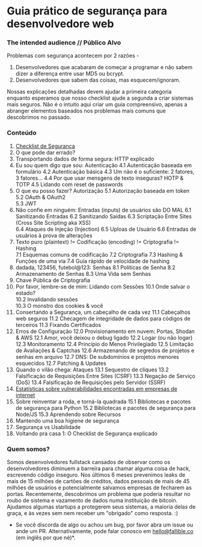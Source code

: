 # Guia prático de segurança para desenvolvedore web

### The intended audience // Público Alvo

Problemas com segurança acontecem por 2 razões - 

1. Desenvolvedores que acabaram de começar a programar e não sabem dizer a diferença entre usar MD5 ou bcrypt.
2. Desenvolvedores que sabem das coisas, mas esquecem/ignoram.

Nossas explicações detalhadas devem ajudar a primeira categoria enquanto esperamos que nosso checklist ajude a segunda a criar sistemas mais seguros. Não é o intuito aqui criar um guia compreensivo, apenas a abranger elementos baseados nos problemas mais comuns que descobrimos no passado.



### Conteúdo

1. [Checklist de Segurança](security-checklist.md)
2. O que pode dar errado?
3. Transportando dados de forma segura: HTTP explicado
4. Eu sou quem digo que sou: Autenticação 
4.1 Autenticação baseada em formulário
4.2 Autenticação básica
4.3 Um não é o suficiente: 2 fatores, 3 fatores...
4.4 Por que usar mensgens de texto inseguras? HOTP & TOTP
4.5 Lidando com reset de passwords
5. O que eu posso fazer? Autorização
5.1 Autorização baseada em token
5.2 OAuth & OAuth2  
5.3 JWT
6. Não confie em ninguém: Entradas (inputs) de usuários são DO MAL
6.1 Sanitizando Entradas 
6.2 Sanitizando Saídas
6.3 Scriptação Entre Sites (Cross Site Scripting aka XSS)  
6.4 Ataques de Injeção (Injection)
6.5 Uploas de Usuário
6.6 Entradas de usuários à prova de alterações
7. Texto puro (plaintext) != Codificação (encoding) != Criptografia  != Hashing  
7.1 Esquemas comuns de codificação
7.2 Criptografia
7.3 Hashing & Funções de uma via
7.4 Guia rápido de velocidade de hashing
8. dadada, 123456, futebol@123: Senhas
8.1 Políticas de Senha
8.2 Armazenamento de Senhas 
8.3 Uma Vida sem Senhas
9. Chave Pública de Criptografia
10. Por favor, lembre-se de mim: Lidando com Sessões
10.1 Onde salvar o estado?  
10.2 Invalidando sessões  
10.3 O monstro dos cookies & você
11. Consertando a Segurança, um cabeçalho de cada vez
11.1 Cabeçalhos web seguros
11.2 Checagem de integridade de dados para códigos de terceiros
11.3 Fixando Certificados
12. Erros de Configuração
12.0 Provisionamento em nuvem: Portas, Shodan & AWS
12.1 Amor, você deixou o debug ligado
12.2 Logar (ou não logar)
12.3 Monitoramento
12.4 Princípio do Menos Privilegiado
12.5 Limitação de Avaliações & Captchas
12.6 Armazenando de segredos de projetos e senhas em arquivo
12.7 DNS: De subdomínios e projetos menores esquecidos
12.7 Patching & Updates
13. Quando o vilão chega: Ataques
13.1 Sequestro de cliques
13.2 Falsificação de Requisições Entre Sites (CSRF)
13.3 Negação de Serviço (DoS)
13.4 Falsificação de Requisições pelo Servidor (SSRF)
14. [Estatísticas sobre vulnerabilidades encontradas em empresas de internet](vulnerabilities-stats.md)   
15. Sobre reinventar a roda, e torná-la quadrada
15.1 Bibliotecas e pacotes de segurança para Python 
15.2 Bibliotecas e pacotes de segurança para Node/JS
15.3 Aprendendo sobre Recursos
16. Mantendo uma boa higiene de segurança
17. Segurança vs Usabilidade
18. Voltando pra casa 1: O Checklist de Segurança explicado




### Quem somos?

Somos desenvolvedores fullstack cansados de observar como os desenvolvedores diminuem a barreira para chamar alguma coisa de hack, escrevendo código inseguro. Nos últimos 6 meses prevenimos leaks de mais de 15 milhões de cartões de créditos, dados pessoais de mais de 45 milhões de usuários e potencialmente salvamos empresas de fecharem as portas. Recentemente, descobrimos um problema que poderia resultar no roubo de sistema e vazamento de dados numa instituição de bitcoin. Ajudamos algumas startups a protegerem seus sistemas, a maioria delas de graça, e às vezes sem nem receber um "obrigado" como resposta. :)

* Se você discorda de algo ou achou um bug, por favor abra um issue ou ande um PR. Alternativamente, pode falar conosco em hello@fallible.co (em inglês por que né)*.
